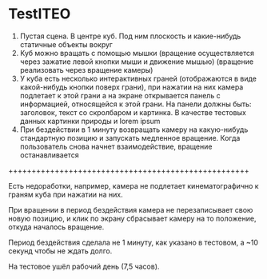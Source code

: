 # TestITEO
 
 1)  Пустая сцена. В центре куб. Под ним плоскость и какие-нибудь статичные объекты вокруг
2)  Куб можно вращать с помощью мышки (вращение осуществляется через зажатие левой кнопки мыши и движение мышью) (вращение реализовать через вращение камеры)
3)  У куба есть несколько интерактивных граней (отображаются в виде какой-нибудь кнопки поверх грани), при нажатии на них камера подлетает к этой грани а на экране открывается панель с информацией, относящейся к этой грани. На панели должны быть: заголовок, текст со скролбаром и картинка. В качестве тестовых данных картинки природы и lorem ipsum
4)  При бездействии в 1 минуту возвращать камеру на какую-нибудь стандартную позицию и запускать медленное вращение. Когда пользователь снова начнет взаимодействие, вращение останавливается


++++++++++++++++++++++++++++++++++++++++++++++++++++

Есть недоработки, например, камера не подлетает кинематографично к граням куба при нажатии на них. 

При вращении в период бездействия камера не перезаписывает свою новую позицию, и клик по экрану сбрасывает камеру на то положение, откуда началось вращение.

Период бездействия сделала не 1 минуту, как указано в тестовом, а ~10 секунд чтобы не ждать долго.

На тестовое ушёл рабочий день (7,5 часов).
